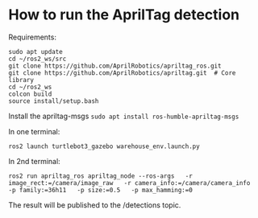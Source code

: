# How to run the AprilTag detection

Requirements:
```
sudo apt update
cd ~/ros2_ws/src
git clone https://github.com/AprilRobotics/apriltag_ros.git
git clone https://github.com/AprilRobotics/apriltag.git  # Core library
cd ~/ros2_ws
colcon build
source install/setup.bash
```
 
Install the apriltag-msgs
`sudo apt install ros-humble-apriltag-msgs`

In one terminal: 

`ros2 launch turtlebot3_gazebo warehouse_env.launch.py`

In 2nd terminal: 

`ros2 run apriltag_ros apriltag_node --ros-args   -r image_rect:=/camera/image_raw   -r camera_info:=/camera/camera_info   -p family:=36h11   -p size:=0.5   -p max_hamming:=0`


The result will be published to the /detections topic.

